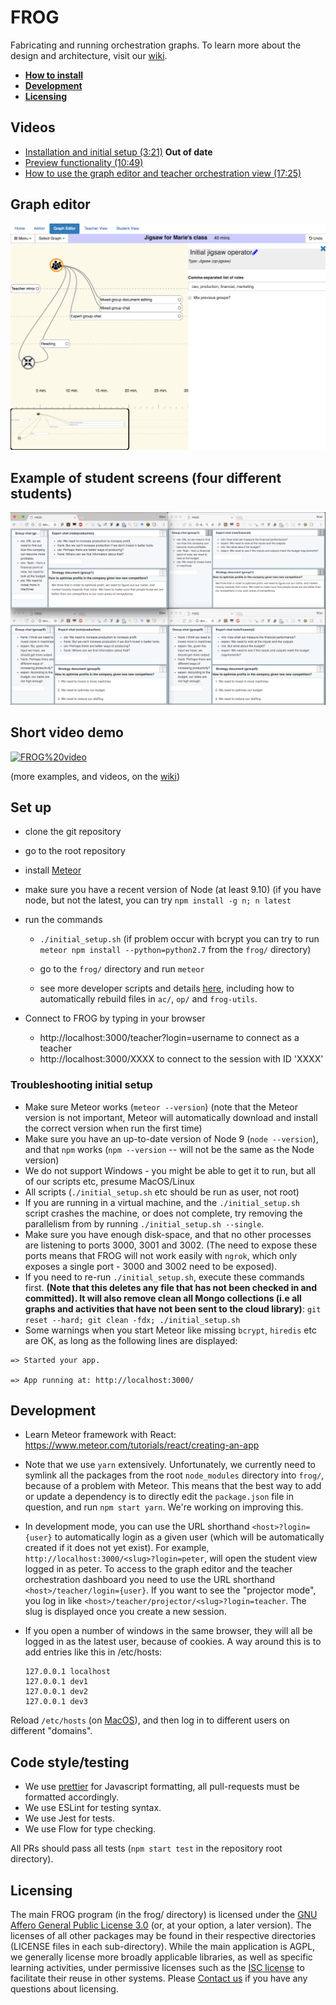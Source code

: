 # FROG

Fabricating and running orchestration graphs. To learn more about the design and
architecture, visit our [wiki](https://github.com/chili-epfl/FROG/wiki).

* **[How to install](#set-up)**
* **[Development](#development)**
* **[Licensing](#licensing)**

## Videos

* [Installation and initial setup
  (3:21)](https://www.youtube.com/watch?v=QutJR7W5ib8) **Out of date**
* [Preview functionality
  (10:49)](https://www.youtube.com/watch?v=HQDD8-T4ilU&t=18s)
* [How to use the graph editor and teacher orchestration view
  (17:25)](https://www.youtube.com/watch?v=GOsFwaKBFvs&feature=youtu.be)

## Graph editor

![](docs/frog-editor.png)

## Example of student screens (four different students)

![](docs/student-collab.png)

## Short video demo

[![FROG%20video](https://img.youtube.com/vi/dqyjHpnAay0/0.jpg)](https://www.youtube.com/watch?v=dqyjHpnAay0)

(more examples, and videos, on the
[wiki](https://github.com/chili-epfl/FROG/wiki))

## Set up

* clone the git repository
* go to the root repository
* install [Meteor](https://www.meteor.com/install)
* make sure you have a recent version of Node (at least 9.10) (if you have node, but not the
  latest, you can try `npm install -g n; n latest`

* run the commands

  * `./initial_setup.sh` (if problem occur with bcrypt you can try to run
    `meteor npm install --python=python2.7` from the `frog/` directory)

  * go to the `frog/` directory and run `meteor`

  * see more developer scripts and details [here](https://github.com/chili-epfl/FROG/wiki/Development-workflow-and-tools), including how to automatically rebuild
    files in `ac/`, `op/` and `frog-utils`.

* Connect to FROG by typing in your browser
  * http://localhost:3000/teacher?login=username to connect as a teacher
  * http://localhost:3000/XXXX to connect to the session with ID 'XXXX'

### Troubleshooting initial setup

* Make sure Meteor works (`meteor --version`) (note that the Meteor version is
  not important, Meteor will automatically download and install the correct
  version when run the first time)
* Make sure you have an up-to-date version of Node 9 (`node --version`), and
  that `npm` works (`npm --version` -- will not be the same as the Node version)
* We do not support Windows - you might be able to get it to run, but all of our
  scripts etc, presume MacOS/Linux
* All scripts (`./initial_setup.sh` etc should be run as user, not root)
* If you are running in a virtual machine, and the `./initial_setup.sh` script
  crashes the machine, or does not complete, try removing the parallelism from
  by running `./initial_setup.sh --single`.
* Make sure you have enough disk-space, and that no other processes are
  listening to ports 3000, 3001 and 3002. (The need to expose these ports
  means that FROG will not work easily with `ngrok`, which only exposes
  a single port - 3000 and 3002 need to be exposed).
* If you need to re-run `./initial_setup.sh`, execute these commands first.
  **(Note that this deletes any file that has not been checked in and
  committed). It will also remove clean all Mongo collections (i.e all graphs and activities that have not been sent to the cloud library)**: `git reset --hard; git clean -fdx; ./initial_setup.sh`
* Some warnings when you start Meteor like missing `bcrypt`, `hiredis` etc are
  OK, as long as the following lines are displayed:

```
=> Started your app.

=> App running at: http://localhost:3000/
```

## Development

* Learn Meteor framework with React:
  https://www.meteor.com/tutorials/react/creating-an-app

* Note that we use `yarn` extensively. Unfortunately, we currently need to symlink all
the packages from the root `node_modules` directory into `frog/`, because of a problem with
Meteor. This means that the best way to add or update a dependency is to directly edit the
`package.json` file in question, and run `npm start yarn`. We're working
on improving this.

* In development mode, you can use the URL shorthand `<host>?login={user}` to
  automatically login as a given user (which will be automatically created if it
  does not yet exist). For example, `http://localhost:3000/<slug>?login=peter`, will
  open the student view logged in as peter. To access to the
  graph editor and the teacher orchestration dashboard you need to use the URL shorthand `<host>/teacher/login={user}`. If you want to see the
  "projector mode", you log in like `<host>/teacher/projector/<slug>?login=teacher`. The slug is displayed once you create a new session.

* If you open a number of windows in the same browser, they will all be
  logged in as the latest user, because of cookies. A way around this is to add
  entries like this in /etc/hosts:

      127.0.0.1	localhost
      127.0.0.1	dev1
      127.0.0.1	dev2
      127.0.0.1	dev3

Reload `/etc/hosts` (on
[MacOS](https://superuser.com/questions/346518/how-do-i-refresh-the-hosts-file-on-os-x)),
and then log in to different users on different "domains".

## Code style/testing

* We use [prettier](https://github.com/prettier/prettier) for Javascript
  formatting, all pull-requests must be formatted accordingly.
* We use ESLint for testing syntax.
* We use Jest for tests.
* We use Flow for type checking.

All PRs should pass all tests (`npm start test` in the repository root directory).

## Licensing

The main FROG program (in the frog/ directory) is licensed under the [GNU Affero
General Public License 3.0](https://www.gnu.org/licenses/agpl-3.0.en.html) (or,
at your option, a later version). The licenses of all other packages may be
found in their respective directories (LICENSE files in each sub-directory).
While the main application is AGPL, we generally license more broadly applicable
libraries, as well as specific learning activities, under permissive licenses
such as the [ISC
license](https://www.isc.org/downloads/software-support-policy/isc-license/) to
facilitate their reuse in other systems. Please [Contact
us](mailto:shaklev@gmail.com) if you have any questions about licensing.
